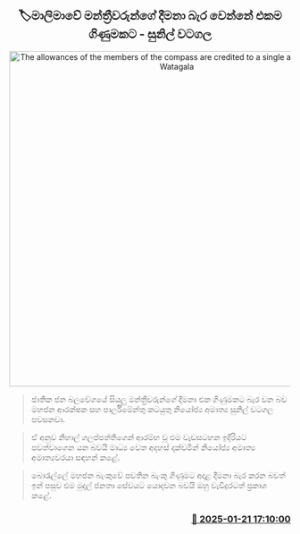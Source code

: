 <p align='center'><b><h2 align='center' title='The allowances of the members of the compass are credited to a single account - Sunil Watagala'>🏷මාලිමාවේ මන්ත්‍රීවරුන්ගේ දීමනා බැර වෙන්නේ එකම ගිණුමකට - සුනිල් වටගල</h2></b></p>
<p align='center'><img src='https://helakuru.sgp1.cdn.digitaloceanspaces.com/esana/images/lib/sunil-watagala-tt.jpg' width='600' alt='The allowances of the members of the compass are credited to a single account - Sunil Watagala'></p>

> ජාතික ජන බලවේගයේ සියලු මන්ත්‍රීවරුන්ගේ දීමනා එක ගිණුමකට බැර වන බව මහජන ආරක්ෂක සහ පාර්ලිමේන්තු කටයුතු නියෝජ්‍ය අමාත්‍ය සුනිල් වටගල පවසනවා.

> ඒ අනුව නිහාල් ගලප්පත්තිගෙන් ආරම්භ වූ එම වැඩසටහන ඉදිරියට පවත්වාගෙන යන බවයි මාධ්‍ය වෙත අදහස් දක්වමින් නියෝජ්‍ය අමාත්‍ය අමාත්‍යවරයා සඳහන් කළේ.

> බොරැල්ලේ මහජන බැංකුවේ පවතින බැංකු ගිණුමට අදාළ දීමනා බැර කරන බවත් ඉන් පසුව එම මුදල් ජනතා සේවයට යොදවන බවයි ඔහු වැඩිදුරටත් ප්‍රකාශ කළේ. 



<h3 align='right'><a href='https://www.helakuru.lk/esana/p/106757/'>📅 2025-01-21 17:10:00</a></h3>
